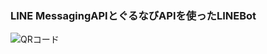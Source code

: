 ### LINE MessagingAPIとぐるなびAPIを使ったLINEBot

![QRコード](https://user-images.githubusercontent.com/40537272/84632287-a2ea3780-af29-11ea-8ea0-1268011a271d.png)
